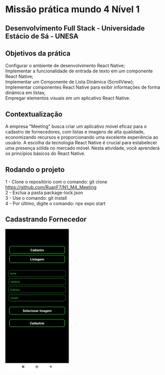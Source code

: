 # Missão prática mundo 4 Nível 1
## Desenvolvimento Full Stack - Universidade Estácio de Sá - UNESA

## Objetivos da prática

Configurar o ambiente de desenvolvimento React Native; </br>
Implementar a funcionalidade de entrada de texto em um componente React Native;</br>
Implementar um Componente de Lista Dinâmica (ScrollView);</br>
Implementar componentes React Native para exibir informações de forma dinâmica
em listas;</br>
Empregar elementos visuais em um aplicativo React Native.

## Contextualização

A empresa "Meeting" busca criar um aplicativo móvel eficaz para o cadastro de
fornecedores, com listas e imagens de alta qualidade, economizando recursos e
proporcionando uma excelente experiência ao usuário. A escolha da tecnologia React
Native é crucial para estabelecer uma presença sólida no mercado móvel. Nesta
atividade, você aprenderá os princípios básicos do React Native.

## Rodando o projeto

1 - Clone o repositório com o comando: git clone https://github.com/RuanF7/N1_M4_Meeting</br>
2 - Exclua a pasta package-lock.json</br>
3 - Use o comando: git install</br>
4 - Por último, digite o comando: npx expo start</br>

## Cadastrando Fornecedor

<img src="/Meeting/assets/cadastrar.png" alt="Tela de cadatro" width='200'>
